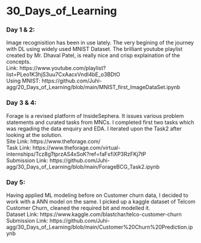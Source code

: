 # 30_Days_of_Learning

<h3>Day 1 & 2:</h3>
Image recognisition has been in use lately. The very begining of the journey with DL using widely used MNIST Dataset. The brilliant youtube playlist created by Mr. Dhaval Patel, is really nice and crisp explaination of the concepts. <br>
Link: https://www.youtube.com/playlist?list=PLeo1K3hjS3uu7CxAacxVndI4bE_o3BDtO <br>
Using MNIST: https://github.com/Juhi-agg/20_Days_of_Learning/blob/main/MNIST_first_ImageDataSet.ipynb

<h3>Day 3 & 4:</h3>
Forage is a revised platform of InsideSephera. It issues various problem statements and curated tasks from MNCs. I completed first two tasks which was regading the data enquiry and EDA. I iterated upon the Task2 after looking at the solution.
<br>Site Link: https://www.theforage.com/
<br>Task Link: https://www.theforage.com/virtual-internships/Tcz8gTtprzAS4xSoK?ref=faFxfiXP3RzFKj7tP
<br>Submission Link: https://github.com/Juhi-agg/30_Days_of_Learning/blob/main/ForageBCG_Task2.ipynb

<h3>Day 5:</h3>
Having applied ML modeling before on Customer churn data, I decided to work with a ANN model on the same. I picked up a kaggle dataset of Telcom Customer Churn, cleaned the required bit and modelled it. 
<br>Dataset Link: https://www.kaggle.com/blastchar/telco-customer-churn
<br>Submission Link: https://github.com/Juhi-agg/30_Days_of_Learning/blob/main/Customer%20Churn%20Prediction.ipynb 

